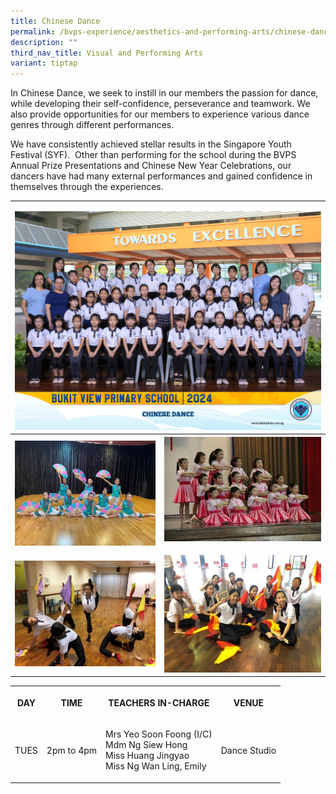 ```yaml
---
title: Chinese Dance
permalink: /bvps-experience/aesthetics-and-performing-arts/chinese-dance/
description: ""
third_nav_title: Visual and Performing Arts
variant: tiptap
---
```

<p>In Chinese Dance, we seek to instill in our members the passion for dance,
while developing their self-confidence, perseverance and teamwork. We also
provide opportunities for our members to experience various dance genres
through different performances.</p>
<p>We have consistently achieved stellar results in the Singapore Youth Festival
(SYF).&nbsp; Other than performing for the school during the BVPS Annual
Prize Presentations and Chinese New Year Celebrations, our dancers have
had many external performances and gained confidence in themselves through
the experiences.</p>
<table style="minWidth: 50px">
<colgroup>
<col>
<col>
</colgroup>
<tbody>
<tr>
<td rowspan="1" colspan="2">
<p></p>
<div class="isomer-image-wrapper">
<img style="width: 100%" height="auto" width="100%" alt="" src="/images/CCE/CCA Formal Group Picture/chinese_dance_2.jpg">
</div>
</td>
</tr>
<tr>
<th rowspan="1" colspan="1">
<div class="isomer-image-wrapper">
<img style="width: 100%" height="auto" width="100%" alt="" src="/images/BVPS%20Experience/Co%20Curricular%20Activities/Aesthetics%20and%20Performing%20Arts/CHINESE%20DANCE/C1.jpg">
</div>
</th>
<th rowspan="1" colspan="1">
<div class="isomer-image-wrapper">
<img style="width: 100%" height="auto" width="100%" alt="" src="/images/BVPS%20Experience/Co%20Curricular%20Activities/Aesthetics%20and%20Performing%20Arts/CHINESE%20DANCE/C2.jpg">
</div>
<p></p>
</th>
</tr>
<tr>
<td rowspan="1" colspan="1">
<div class="isomer-image-wrapper">
<img style="width: 100%" height="auto" width="100%" alt="" src="/images/BVPS%20Experience/Co%20Curricular%20Activities/Aesthetics%20and%20Performing%20Arts/CHINESE%20DANCE/C3.jpg">
</div>
</td>
<td rowspan="1" colspan="1">
<div class="isomer-image-wrapper">
<img style="width: 100%" height="auto" width="100%" alt="" src="/images/BVPS%20Experience/Co%20Curricular%20Activities/Aesthetics%20and%20Performing%20Arts/CHINESE%20DANCE/C4.jpg">
</div>
</td>
</tr>
</tbody>
</table>
<p></p>
<table style="minWidth: 125px">
<colgroup>
<col>
<col>
<col>
<col>
<col>
</colgroup>
<tbody>
<tr>
<th rowspan="1" colspan="1">
<p>DAY</p>
</th>
<th rowspan="1" colspan="1">
<p>TIME</p>
</th>
<th rowspan="1" colspan="2">
<p>TEACHERS IN-CHARGE</p>
</th>
<th rowspan="1" colspan="1">
<p>VENUE</p>
</th>
</tr>
<tr>
<td rowspan="1" colspan="1">
<p>TUES</p>
</td>
<td rowspan="1" colspan="1">
<p>2pm to 4pm</p>
</td>
<td rowspan="1" colspan="2">
<p>Mrs Yeo Soon Foong (I/C)
<br>Mdm Ng Siew Hong
<br>Miss Huang Jingyao
<br>Miss Ng Wan Ling, Emily
<br>
</p>
</td>
<td rowspan="1" colspan="1">
<p>Dance Studio</p>
</td>
</tr>
</tbody>
</table>
<p></p>